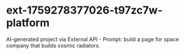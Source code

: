 # ext-1759278377026-t97zc7w-platform
AI-generated project via External API - Prompt: build a page for space company that builds cosmic radiators.
